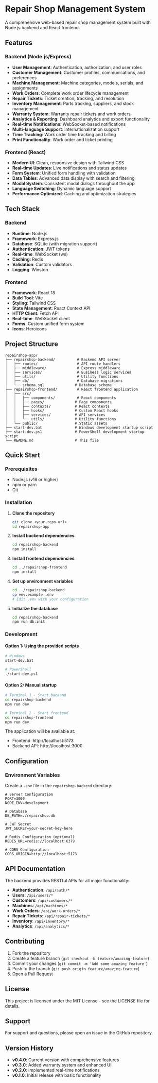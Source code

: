 # Repair Shop Management System

A comprehensive web-based repair shop management system built with Node.js backend and React frontend.

## Features

### Backend (Node.js/Express)
- **User Management**: Authentication, authorization, and user roles
- **Customer Management**: Customer profiles, communications, and preferences
- **Machine Management**: Machine categories, models, serials, and assignments
- **Work Orders**: Complete work order lifecycle management
- **Repair Tickets**: Ticket creation, tracking, and resolution
- **Inventory Management**: Parts tracking, suppliers, and stock management
- **Warranty System**: Warranty repair tickets and work orders
- **Analytics & Reporting**: Dashboard analytics and export functionality
- **Real-time Notifications**: WebSocket-based notifications
- **Multi-language Support**: Internationalization support
- **Time Tracking**: Work order time tracking and billing
- **Print Functionality**: Work order and ticket printing

### Frontend (React)
- **Modern UI**: Clean, responsive design with Tailwind CSS
- **Real-time Updates**: Live notifications and status updates
- **Form System**: Unified form handling with validation
- **Data Tables**: Advanced data display with search and filtering
- **Modal System**: Consistent modal dialogs throughout the app
- **Language Switching**: Dynamic language support
- **Performance Optimized**: Caching and optimization strategies

## Tech Stack

### Backend
- **Runtime**: Node.js
- **Framework**: Express.js
- **Database**: SQLite (with migration support)
- **Authentication**: JWT tokens
- **Real-time**: WebSocket (ws)
- **Caching**: Redis
- **Validation**: Custom validators
- **Logging**: Winston

### Frontend
- **Framework**: React 18
- **Build Tool**: Vite
- **Styling**: Tailwind CSS
- **State Management**: React Context API
- **HTTP Client**: Fetch API
- **Real-time**: WebSocket client
- **Forms**: Custom unified form system
- **Icons**: Heroicons

## Project Structure

```
repairshop-app/
├── repairshop-backend/          # Backend API server
│   ├── routes/                  # API route handlers
│   ├── middleware/              # Express middleware
│   ├── services/                # Business logic services
│   ├── utils/                   # Utility functions
│   ├── db/                      # Database migrations
│   └── schema.sql              # Database schema
├── repairshop-frontend/         # React frontend application
│   ├── src/
│   │   ├── components/          # React components
│   │   ├── pages/              # Page components
│   │   ├── contexts/           # React contexts
│   │   ├── hooks/              # Custom React hooks
│   │   ├── services/           # API services
│   │   └── utils/              # Utility functions
│   └── public/                 # Static assets
├── start-dev.bat               # Windows development startup script
├── start-dev.ps1               # PowerShell development startup script
└── README.md                   # This file
```

## Quick Start

### Prerequisites
- Node.js (v16 or higher)
- npm or yarn
- Git

### Installation

1. **Clone the repository**
   ```bash
   git clone <your-repo-url>
   cd repairshop-app
   ```

2. **Install backend dependencies**
   ```bash
   cd repairshop-backend
   npm install
   ```

3. **Install frontend dependencies**
   ```bash
   cd ../repairshop-frontend
   npm install
   ```

4. **Set up environment variables**
   ```bash
   cd ../repairshop-backend
   cp env.example .env
   # Edit .env with your configuration
   ```

5. **Initialize the database**
   ```bash
   cd repairshop-backend
   npm run db:init
   ```

### Development

#### Option 1: Using the provided scripts
```bash
# Windows
start-dev.bat

# PowerShell
./start-dev.ps1
```

#### Option 2: Manual startup
```bash
# Terminal 1 - Start backend
cd repairshop-backend
npm run dev

# Terminal 2 - Start frontend
cd repairshop-frontend
npm run dev
```

The application will be available at:
- Frontend: http://localhost:5173
- Backend API: http://localhost:3000

## Configuration

### Environment Variables

Create a `.env` file in the `repairshop-backend` directory:

```env
# Server Configuration
PORT=3000
NODE_ENV=development

# Database
DB_PATH=./repairshop.db

# JWT Secret
JWT_SECRET=your-secret-key-here

# Redis Configuration (optional)
REDIS_URL=redis://localhost:6379

# CORS Configuration
CORS_ORIGIN=http://localhost:5173
```

## API Documentation

The backend provides RESTful APIs for all major functionality:

- **Authentication**: `/api/auth/*`
- **Users**: `/api/users/*`
- **Customers**: `/api/customers/*`
- **Machines**: `/api/machines/*`
- **Work Orders**: `/api/work-orders/*`
- **Repair Tickets**: `/api/repair-tickets/*`
- **Inventory**: `/api/inventory/*`
- **Analytics**: `/api/analytics/*`

## Contributing

1. Fork the repository
2. Create a feature branch (`git checkout -b feature/amazing-feature`)
3. Commit your changes (`git commit -m 'Add some amazing feature'`)
4. Push to the branch (`git push origin feature/amazing-feature`)
5. Open a Pull Request

## License

This project is licensed under the MIT License - see the LICENSE file for details.

## Support

For support and questions, please open an issue in the GitHub repository.

## Version History

- **v0.4.0**: Current version with comprehensive features
- **v0.3.0**: Added warranty system and enhanced UI
- **v0.2.0**: Implemented real-time notifications
- **v0.1.0**: Initial release with basic functionality
